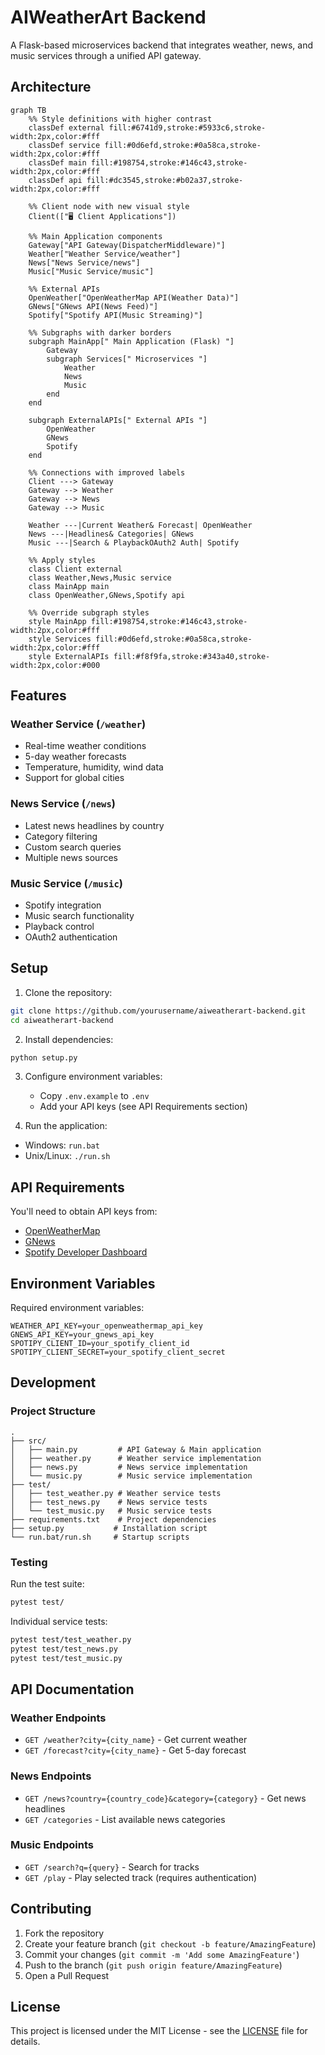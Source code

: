 # AIWeatherArt Backend

A Flask-based microservices backend that integrates weather, news, and music services through a unified API gateway.

## Architecture

```mermaid
graph TB
    %% Style definitions with higher contrast
    classDef external fill:#6741d9,stroke:#5933c6,stroke-width:2px,color:#fff
    classDef service fill:#0d6efd,stroke:#0a58ca,stroke-width:2px,color:#fff
    classDef main fill:#198754,stroke:#146c43,stroke-width:2px,color:#fff
    classDef api fill:#dc3545,stroke:#b02a37,stroke-width:2px,color:#fff

    %% Client node with new visual style
    Client(["🖥️ Client Applications"])
    
    %% Main Application components
    Gateway["API Gateway(DispatcherMiddleware)"]
    Weather["Weather Service/weather"]
    News["News Service/news"]
    Music["Music Service/music"]
    
    %% External APIs
    OpenWeather["OpenWeatherMap API(Weather Data)"]
    GNews["GNews API(News Feed)"]
    Spotify["Spotify API(Music Streaming)"]
    
    %% Subgraphs with darker borders
    subgraph MainApp[" Main Application (Flask) "]
        Gateway
        subgraph Services[" Microservices "]
            Weather
            News
            Music
        end
    end
    
    subgraph ExternalAPIs[" External APIs "]
        OpenWeather
        GNews
        Spotify
    end
    
    %% Connections with improved labels
    Client ---> Gateway
    Gateway --> Weather
    Gateway --> News
    Gateway --> Music
    
    Weather ---|Current Weather& Forecast| OpenWeather
    News ---|Headlines& Categories| GNews
    Music ---|Search & PlaybackOAuth2 Auth| Spotify
    
    %% Apply styles
    class Client external
    class Weather,News,Music service
    class MainApp main
    class OpenWeather,GNews,Spotify api

    %% Override subgraph styles
    style MainApp fill:#198754,stroke:#146c43,stroke-width:2px,color:#fff
    style Services fill:#0d6efd,stroke:#0a58ca,stroke-width:2px,color:#fff
    style ExternalAPIs fill:#f8f9fa,stroke:#343a40,stroke-width:2px,color:#000
```

## Features

### Weather Service (`/weather`)
- Real-time weather conditions
- 5-day weather forecasts
- Temperature, humidity, wind data
- Support for global cities

### News Service (`/news`)
- Latest news headlines by country
- Category filtering
- Custom search queries
- Multiple news sources

### Music Service (`/music`)
- Spotify integration
- Music search functionality
- Playback control
- OAuth2 authentication

## Setup

1. Clone the repository:
```bash
git clone https://github.com/yourusername/aiweatherart-backend.git
cd aiweatherart-backend
```

2. Install dependencies:
```bash
python setup.py
```

3. Configure environment variables:
   - Copy `.env.example` to `.env`
   - Add your API keys (see API Requirements section)

4. Run the application:
- Windows: `run.bat`
- Unix/Linux: `./run.sh`

## API Requirements

You'll need to obtain API keys from:
- [OpenWeatherMap](https://openweathermap.org/api)
- [GNews](https://gnews.io/)
- [Spotify Developer Dashboard](https://developer.spotify.com/dashboard/)

## Environment Variables

Required environment variables:
```env
WEATHER_API_KEY=your_openweathermap_api_key
GNEWS_API_KEY=your_gnews_api_key
SPOTIPY_CLIENT_ID=your_spotify_client_id
SPOTIPY_CLIENT_SECRET=your_spotify_client_secret
```

## Development

### Project Structure
```
.
├── src/
│   ├── main.py         # API Gateway & Main application
│   ├── weather.py      # Weather service implementation
│   ├── news.py         # News service implementation
│   └── music.py        # Music service implementation
├── test/
│   ├── test_weather.py # Weather service tests
│   ├── test_news.py    # News service tests
│   └── test_music.py   # Music service tests
├── requirements.txt    # Project dependencies
├── setup.py           # Installation script
└── run.bat/run.sh     # Startup scripts
```

### Testing

Run the test suite:
```bash
pytest test/
```

Individual service tests:
```bash
pytest test/test_weather.py
pytest test/test_news.py
pytest test/test_music.py
```

## API Documentation

### Weather Endpoints
- `GET /weather?city={city_name}` - Get current weather
- `GET /forecast?city={city_name}` - Get 5-day forecast

### News Endpoints
- `GET /news?country={country_code}&category={category}` - Get news headlines
- `GET /categories` - List available news categories

### Music Endpoints
- `GET /search?q={query}` - Search for tracks
- `GET /play` - Play selected track (requires authentication)

## Contributing

1. Fork the repository
2. Create your feature branch (`git checkout -b feature/AmazingFeature`)
3. Commit your changes (`git commit -m 'Add some AmazingFeature'`)
4. Push to the branch (`git push origin feature/AmazingFeature`)
5. Open a Pull Request

## License

This project is licensed under the MIT License - see the [LICENSE](LICENSE) file for details.
